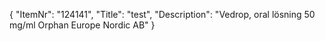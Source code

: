 {
  "ItemNr": "124141",
  "Title": "test",
  "Description": "Vedrop, oral lösning 50 mg/ml Orphan Europe Nordic AB"
}
